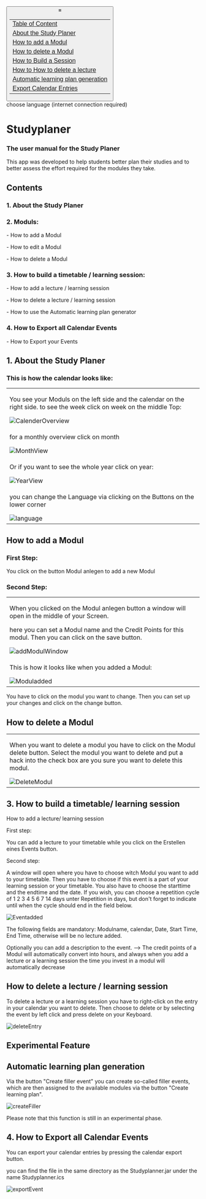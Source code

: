<!DOCTYPE html>
<html lang="en">

<head>
    <meta charset="UTF-8">
    <meta http-equiv="X-UA-Compatible" content="IE=edge">
    <meta name="viewport" content="width=device-width, initial-scale=1.0">
    <title>Document</title>
    <link rel="stylesheet" href="Manual.css">
    <style>
        img {
            margin-left: auto;
            margin-right: auto;
            max-width: 100%;
            min-width: 50vw;
            height: auto;
        }
    </style>
</head>


<body>
    <div class="container">
        <button class="button1"> &equiv;
            <table>
                <tr>
                    <td><a href="#content">Table of Content</a></td>
                </tr>
                <tr>
                    <td>
                        <a href="#About"> About the Study Planer</a>
                    </td>
                </tr>
                <tr>
                    <td>
                        <a href="#how_to_add"> How to add a Modul</a>
                    </td>
                </tr>
                <tr>
                    <td>
                        <a href="#how_to_delete">How to delete a Modul</a>
                    </td>
                </tr>
                <tr>
                    <td>
                        <a href="#how_to_build">How to Build a Session</a>
                    </td>
                </tr>
                <tr>
                    <td>
                        <a href="#how_to_delete_lecture">How to How to delete a lecture</a>
                    </td>
                </tr>
                <tr>
                    <td>
                        <a href="#Experimental Feature">Automatic learning plan generation</a>
                    </td>
                </tr>
                <tr>
                    <td>
                        <a href="#export_events">Export Calendar Entries</a>
                    </td>
                </tr>
            </table>
        </button>
    </div>
    <div id="google_translate_element">
        choose language (internet connection required)
    </div>
    <script type="text/javascript">
        function googleTranslateElementInit() {
            new google.translate.TranslateElement({ pageLanguage: 'en' }, 'google_translate_element');
        }
    </script>
    <script type="text/javascript"
        src="http:/translate.google.com/translate_a/element.js?cb=googleTranslateElementInit"></script>
    <h1>Studyplaner</h1>
    <h3>The user manual for the Study Planer</h3>
    <p>This app was developed to help students better plan their studies and to better assess the effort required for
        the
        modules they take.</p>
    <h2 id="content">Contents</h2>
    <h3>1. About the Study Planer</h3>
    <h3>2. Moduls:</h3>
    <p>- How to add a Modul</p>
    <p>- How to edit a Modul</p>
    <p>- How to delete a Modul</p>
    <h3>3. How to build a timetable / learning session:</h3>
    <p>- How to add a lecture / learning session</p>
    <p>- How to delete a lecture / learning session</p>
    <p>- How to use the Automatic learning plan generator</p>
    <h3>4. How to Export all Calendar Events</h3>
    <p>- How to Export your Events</p>
    <h2 id="About">1. About the Study Planer</h2>
    <h3>This is how the calendar looks like:</h3>
    <table>
        <tr>
            <td>
                <p>You see your Moduls on the left side and the calendar on the right side. to see the week click on
                    week
                    on the
                    middle Top:</p>
                <img src="./images/CalenderOverview.png" alt="CalenderOverview">
            </td>
        </tr>
        <tr>
            <td>
                <p>for a monthly overview click on month</p>
                <img src="./images/MonthView.png" alt="MonthView">
            </td>
        </tr>
        <tr>
            <td>
                <p>Or if you want to see the whole year click on year:</p>
                <img src="./images/YearView.png" alt="YearView">
            </td>
        </tr>
        <tr>
            <td>
                <p>you can change the Language via clicking on the Buttons on the lower corner</p>
                <img src="./images/language.png" alt="language">
            </td>
        </tr>
    </table>
    <h2 id="how_to_add">How to add a Modul</h2>
    <h3>First Step:</h3>
    <p>You click on the button Modul anlegen to add a new Modul</p>
    <h3> Second Step:</h3>
    <table>
        <tr>
            <td>
                <p>
                    When you clicked on the Modul anlegen button a window will open in the middle of your Screen.
                </p>
                <p>
                    here you can set a Modul name and the Credit Points for this modul. Then you can click on the
                    save button.
                </p>
                <img src="./images/addModulWindow.png" alt="addModulWindow">
            </td>
        </tr>
        <tr>
            <td>
                <p>This is how it looks like when you added a Modul: </p>
                <img src="./images/Moduladded.png" alt="Moduladded">
            </td>
        </tr>
    </table>
    <p>
        You have to click on the modul you want to change. Then you can set up your changes and click on the change
        button.
    </p>
    <h2 id="how_to_delete">
        How to delete a Modul
    </h2>
    <table>
        <tr>
            <td>
                <p>
                    When you want to delete a modul you have to click on the Modul delete button. Select the modul you
                    want to
                    delete and
                    put a hack into the check box are you sure you want to delete this modul.
                </p>
                <img src="./images/DeleteModul.png" alt="DeleteModul">
            </td>
        </tr>
    </table>
    <h2 id="how_to_build">
        3. How to build a timetable/ learning session
    </h2>
    <p>
        How to add a lecture/ learning session
    </p>
    <p>
        First step:
    </p>
    <p>
        You can add a lecture to your timetable while you click on the Erstellen eines Events button.
    </p>
    <p>
        Second step:
    </p>
    <p>
        A window will open where you have to choose witch Modul you want to add to your timetable. Then you have to
        choose if
        this event is a part of your learning session or your timetable. You also have to choose the starttime and the
        endtime
        and the date.
        If you wish, you can choose a repetition cycle of 1 2 3 4 5 6 7 14 days unter Repetition in days, but
        don't
        forget to indicate until when the cycle should end in the field below.
    </p>
    <img src="./images/Eventadded.png" alt="Eventadded">
    <p>
        The following fields are mandatory: Modulname, calendar, Date, Start Time, End Time, otherwise will be no
        lecture added.
    </p>
    <p>
        Optionally you can add a description to the event.
        --> The credit points of a Modul will automatically convert into hours, and always when you add a lecture or a
        learning
        session the time you invest in a modul will automatically decrease
    </p>
    <h2 id="how_to_delete_lecture">
        How to delete a lecture / learning session
    </h2>
    <p>
        To delete a lecture or a learning session you have to right-click on the entry in your calendar you want to
        delete. Then
        choose to delete or by selecting the event by left click and press delete on your Keyboard.
    </p>
    <img src="./images/deleteEntry.png" alt="deleteEntry">
    <h2 id="Experimental Feature">
        Experimental Feature
    </h2>
    <h2>
        Automatic learning plan generation
    </h2>
    <p>
        Via the button "Create filler event" you can create so-called filler events, which are then assigned to the
        available
        modules via the button "Create learning plan".
    </p>
    <img src="./images/createFiller.png" alt="createFiller">
    <p>Please note that this function is still in an experimental phase.</p>
    <h2 id="export_events">
        4. How to Export all Calendar Events
    </h2>
    <p>
        You can export your calendar entries by pressing the calendar export button.
    </p>
    <p>
        you can find the file in the same directory as the Studyplanner.jar under the name Studyplanner.ics
    </p>
    <img src="./images/exportEvent.png" alt="exportEvent">
</body>
<footer>
</footer>

</html>